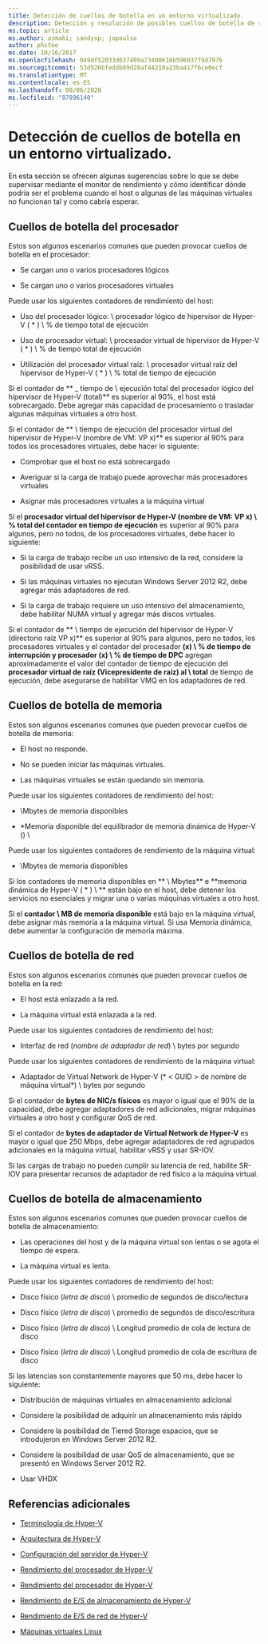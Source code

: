 ```yaml
---
title: Detección de cuellos de botella en un entorno virtualizado.
description: Detección y resolución de posibles cuellos de botella de rendimiento de Hyper-v
ms.topic: article
ms.author: asmahi; sandysp; jopoulso
author: phstee
ms.date: 10/16/2017
ms.openlocfilehash: 049df52033d637409a73400616b596037f9d7976
ms.sourcegitcommit: 53d526bfeddb89d28af44210a23ba417f6ce0ecf
ms.translationtype: MT
ms.contentlocale: es-ES
ms.lasthandoff: 08/06/2020
ms.locfileid: "87896140"
---
```

# <a name="detecting-bottlenecks-in-a-virtualized-environment"></a>Detección de cuellos de botella en un entorno virtualizado.

En esta sección se ofrecen algunas sugerencias sobre lo que se debe supervisar mediante el monitor de rendimiento y cómo identificar dónde podría ser el problema cuando el host o algunas de las máquinas virtuales no funcionan tal y como cabría esperar.

## <a name="processor-bottlenecks"></a>Cuellos de botella del procesador

Estos son algunos escenarios comunes que pueden provocar cuellos de botella en el procesador:

-   Se cargan uno o varios procesadores lógicos

-   Se cargan uno o varios procesadores virtuales

Puede usar los siguientes contadores de rendimiento del host:

-   Uso del procesador lógico: \\ procesador lógico de hipervisor de Hyper-V ( \* ) \\ % de tiempo total de ejecución

-   Uso de procesador virtual: \\ procesador virtual de hipervisor de Hyper-V ( \* ) \\ % de tiempo total de ejecución

-   Utilización del procesador virtual raíz: \\ procesador virtual raíz del hipervisor de Hyper-V ( \* ) \\ % total de tiempo de ejecución

Si el contador de ** \_ tiempo de \\ ejecución total del procesador lógico del hipervisor de Hyper-V (total)** es superior al 90%, el host está sobrecargado. Debe agregar más capacidad de procesamiento o trasladar algunas máquinas virtuales a otro host.

Si el contador de ** \\ tiempo de ejecución del procesador virtual del hipervisor de Hyper-V (nombre de VM: VP x)** es superior al 90% para todos los procesadores virtuales, debe hacer lo siguiente:

-   Comprobar que el host no está sobrecargado

-   Averiguar si la carga de trabajo puede aprovechar más procesadores virtuales

-   Asignar más procesadores virtuales a la máquina virtual

Si el **procesador virtual del hipervisor de Hyper-V (nombre de VM: VP x) \\ % total del contador en tiempo de ejecución** es superior al 90% para algunos, pero no todos, de los procesadores virtuales, debe hacer lo siguiente:

-   Si la carga de trabajo recibe un uso intensivo de la red, considere la posibilidad de usar vRSS.

-   Si las máquinas virtuales no ejecutan Windows Server 2012 R2, debe agregar más adaptadores de red.

-   Si la carga de trabajo requiere un uso intensivo del almacenamiento, debe habilitar NUMA virtual y agregar más discos virtuales.

Si el contador de ** \\ tiempo de ejecución del hipervisor de Hyper-V (directorio raíz VP x)** es superior al 90% para algunos, pero no todos, los procesadores virtuales y el contador del procesador **(x) \\ % de tiempo de interrupción y procesador (x) \\ % de tiempo de DPC** agregan aproximadamente el valor del contador de tiempo de ejecución del **procesador virtual de raíz (Vicepresidente de raíz) al \\ total** de tiempo de ejecución, debe asegurarse de habilitar VMQ en los adaptadores de red.

## <a name="memory-bottlenecks"></a>Cuellos de botella de memoria

Estos son algunos escenarios comunes que pueden provocar cuellos de botella de memoria:

-   El host no responde.

-   No se pueden iniciar las máquinas virtuales.

-   Las máquinas virtuales se están quedando sin memoria.

Puede usar los siguientes contadores de rendimiento del host:

-   \\Mbytes de memoria disponibles

-   \*Memoria disponible del equilibrador de memoria dinámica de Hyper-V () \\

Puede usar los siguientes contadores de rendimiento de la máquina virtual:

-   \\Mbytes de memoria disponibles

Si los contadores de memoria disponibles en ** \\ Mbytes** e **memoria dinámica de Hyper-V ( \* ) \\ ** están bajo en el host, debe detener los servicios no esenciales y migrar una o varias máquinas virtuales a otro host.

Si el **contador \\ MB de memoria disponible** está bajo en la máquina virtual, debe asignar más memoria a la máquina virtual. Si usa Memoria dinámica, debe aumentar la configuración de memoria máxima.

## <a name="network-bottlenecks"></a>Cuellos de botella de red

Estos son algunos escenarios comunes que pueden provocar cuellos de botella en la red:

-   El host está enlazado a la red.

-   La máquina virtual está enlazada a la red.

Puede usar los siguientes contadores de rendimiento del host:

-   Interfaz de red (*nombre de adaptador de red*) \\ bytes por segundo

Puede usar los siguientes contadores de rendimiento de la máquina virtual:

-   Adaptador de Virtual Network de Hyper-V (* &lt; GUID &gt; de nombre de máquina virtual*) \\ bytes por segundo

Si el contador de **bytes de NIC/s físicos** es mayor o igual que el 90% de la capacidad, debe agregar adaptadores de red adicionales, migrar máquinas virtuales a otro host y configurar QoS de red.

Si el contador de **bytes de adaptador de Virtual Network de Hyper-V** es mayor o igual que 250 Mbps, debe agregar adaptadores de red agrupados adicionales en la máquina virtual, habilitar vRSS y usar SR-IOV.

Si las cargas de trabajo no pueden cumplir su latencia de red, habilite SR-IOV para presentar recursos de adaptador de red físico a la máquina virtual.

## <a name="storage-bottlenecks"></a>Cuellos de botella de almacenamiento

Estos son algunos escenarios comunes que pueden provocar cuellos de botella de almacenamiento:

-   Las operaciones del host y de la máquina virtual son lentas o se agota el tiempo de espera.

-   La máquina virtual es lenta.

Puede usar los siguientes contadores de rendimiento del host:

-   Disco físico (*letra de disco*) \\ promedio de segundos de disco/lectura

-   Disco físico (*letra de disco*) \\ promedio de segundos de disco/escritura

-   Disco físico (*letra de disco*) \\ Longitud promedio de cola de lectura de disco

-   Disco físico (*letra de disco*) \\ Longitud promedio de cola de escritura de disco

Si las latencias son constantemente mayores que 50 ms, debe hacer lo siguiente:

-   Distribución de máquinas virtuales en almacenamiento adicional

-   Considere la posibilidad de adquirir un almacenamiento más rápido

-   Considere la posibilidad de Tiered Storage espacios, que se introdujeron en Windows Server 2012 R2.

-   Considere la posibilidad de usar QoS de almacenamiento, que se presentó en Windows Server 2012 R2.

-   Usar VHDX

## <a name="additional-references"></a>Referencias adicionales

-   [Terminología de Hyper-V](terminology.md)

-   [Arquitectura de Hyper-V](architecture.md)

-   [Configuración del servidor de Hyper-V](configuration.md)

-   [Rendimiento del procesador de Hyper-V](processor-performance.md)

-   [Rendimiento del procesador de Hyper-V](memory-performance.md)

-   [Rendimiento de E/S de almacenamiento de Hyper-V](storage-io-performance.md)

-   [Rendimiento de E/S de red de Hyper-V](network-io-performance.md)

-   [Máquinas virtuales Linux](linux-virtual-machine-considerations.md)
